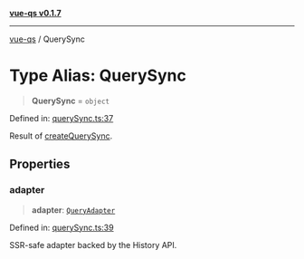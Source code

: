 [**vue-qs v0.1.7**](../README.md)

***

[vue-qs](../README.md) / QuerySync

# Type Alias: QuerySync

> **QuerySync** = `object`

Defined in: [querySync.ts:37](https://github.com/iamsomraj/vue-qs/blob/378080a2660a9e11e7a8aeeb6d49a010f9b64ee4/src/querySync.ts#L37)

Result of [createQuerySync](../functions/createQuerySync.md).

## Properties

### adapter

> **adapter**: [`QueryAdapter`](QueryAdapter.md)

Defined in: [querySync.ts:39](https://github.com/iamsomraj/vue-qs/blob/378080a2660a9e11e7a8aeeb6d49a010f9b64ee4/src/querySync.ts#L39)

SSR-safe adapter backed by the History API.
